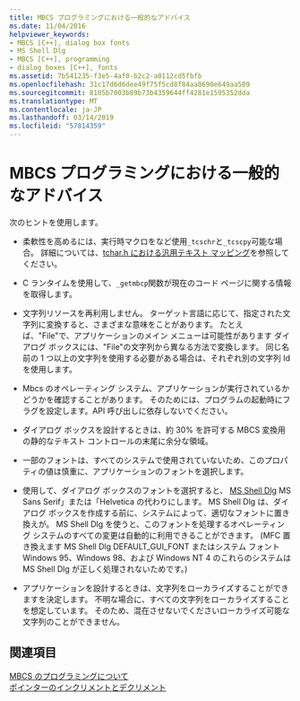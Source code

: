 ```yaml
---
title: MBCS プログラミングにおける一般的なアドバイス
ms.date: 11/04/2016
helpviewer_keywords:
- MBCS [C++], dialog box fonts
- MS Shell Dlg
- MBCS [C++], programming
- dialog boxes [C++], fonts
ms.assetid: 7b541235-f3e5-4af0-b2c2-a0112cd5fbfb
ms.openlocfilehash: 31c17d6d6dee49f75f5cd8f84aa0690e649aa509
ms.sourcegitcommit: 8105b7003b89b73b4359644ff4281e1595352dda
ms.translationtype: MT
ms.contentlocale: ja-JP
ms.lasthandoff: 03/14/2019
ms.locfileid: "57814359"
---
```

# <a name="general-mbcs-programming-advice"></a>MBCS プログラミングにおける一般的なアドバイス

次のヒントを使用します。

- 柔軟性を高めるには、実行時マクロをなど使用`_tcschr`と`_tcscpy`可能な場合。 詳細については、[tchar.h における汎用テキスト マッピング](../text/generic-text-mappings-in-tchar-h.md)を参照してください。

- C ランタイムを使用して、`_getmbcp`関数が現在のコード ページに関する情報を取得します。

- 文字列リソースを再利用しません。 ターゲット言語に応じて、指定された文字列に変換すると、さまざまな意味をことがあります。 たとえば、"File"で、アプリケーションのメイン メニューは可能性があります ダイアログ ボックスには、"File"の文字列から異なる方法で変換します。 同じ名前の 1 つ以上の文字列を使用する必要がある場合は、それぞれ別の文字列 Id を使用します。

- Mbcs のオペレーティング システム、アプリケーションが実行されているかどうかを確認することがあります。 そのためには、プログラムの起動時にフラグを設定します。API 呼び出しに依存しないでください。

- ダイアログ ボックスを設計するときは、約 30% を許可する MBCS 変換用の静的なテキスト コントロールの末尾に余分な領域。

- 一部のフォントは、すべてのシステムで使用されていないため、このプロパティの値は慎重に、アプリケーションのフォントを選択します。

- 使用して、ダイアログ ボックスのフォントを選択すると、 [MS Shell Dlg](/windows/desktop/Intl/using-ms-shell-dlg-and-ms-shell-dlg-2) MS Sans Serif」または「Helvetica の代わりにします。 MS Shell Dlg は、ダイアログ ボックスを作成する前に、システムによって、適切なフォントに置き換えが。 MS Shell Dlg を使うと、このフォントを処理するオペレーティング システムのすべての変更は自動的に利用できることができます。 (MFC 置き換えます MS Shell Dlg DEFAULT_GUI_FONT またはシステム フォント Windows 95、Windows 98、および Windows NT 4 のこれらのシステムは MS Shell Dlg が正しく処理されないためです。)

- アプリケーションを設計するときは、文字列をローカライズすることができますを決定します。 不明な場合に、すべての文字列をローカライズすることを想定しています。 そのため、混在させないでくださいローカライズ可能な文字列のことができません。

## <a name="see-also"></a>関連項目

[MBCS のプログラミングについて](../text/mbcs-programming-tips.md)<br/>
[ポインターのインクリメントとデクリメント](../text/incrementing-and-decrementing-pointers.md)
